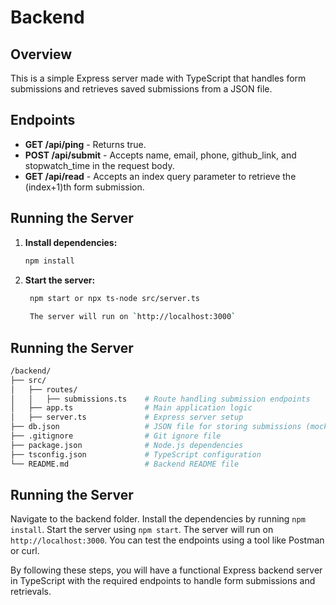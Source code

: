 ﻿# Backend

## Overview

This is a simple Express server made with TypeScript that handles form submissions and retrieves saved submissions from a JSON file.

## Endpoints

- **GET /api/ping** - Returns true.
- **POST /api/submit** - Accepts name, email, phone, github_link, and stopwatch_time in the request body.
- **GET /api/read** - Accepts an index query parameter to retrieve the (index+1)th form submission.

## Running the Server

1. **Install dependencies:**
   ```bash
   npm install
2. **Start the server:**
   ```bash
    npm start or npx ts-node src/server.ts
    
    The server will run on `http://localhost:3000`

## Running the Server
```bash
/backend/
├── src/
│   ├── routes/
│   │   ├── submissions.ts    # Route handling submission endpoints
│   ├── app.ts                # Main application logic
│   ├── server.ts             # Express server setup
├── db.json                   # JSON file for storing submissions (mock database)
├── .gitignore                # Git ignore file
├── package.json              # Node.js dependencies
├── tsconfig.json             # TypeScript configuration
└── README.md                 # Backend README file
```
## Running the Server
Navigate to the backend folder. Install the dependencies by running `npm install`. Start the server using `npm start`. The server will run on `http://localhost:3000`. You can test the endpoints using a tool like Postman or curl.

By following these steps, you will have a functional Express backend server in TypeScript with the required endpoints to handle form submissions and retrievals.